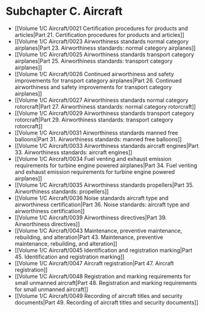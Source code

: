 # Subchapter C. Aircraft

- [[Volume 1/C Aircraft/0021 Certification procedures for products and articles|Part 21. Certification procedures for products and articles]]
- [[Volume 1/C Aircraft/0023 Airworthiness standards  normal category airplanes|Part 23. Airworthiness standards: normal category airplanes]]
- [[Volume 1/C Aircraft/0025 Airworthiness standards  transport category airplanes|Part 25. Airworthiness standards: transport category airplanes]]
- [[Volume 1/C Aircraft/0026 Continued airworthiness and safety improvements for transport category airplanes|Part 26. Continued airworthiness and safety improvements for transport category airplanes]]
- [[Volume 1/C Aircraft/0027 Airworthiness standards  normal category rotorcraft|Part 27. Airworthiness standards: normal category rotorcraft]]
- [[Volume 1/C Aircraft/0029 Airworthiness standards  transport category rotorcraft|Part 29. Airworthiness standards: transport category rotorcraft]]
- [[Volume 1/C Aircraft/0031 Airworthiness standards  manned free balloons|Part 31. Airworthiness standards: manned free balloons]]
- [[Volume 1/C Aircraft/0033 Airworthiness standards  aircraft engines|Part 33. Airworthiness standards: aircraft engines]]
- [[Volume 1/C Aircraft/0034 Fuel venting and exhaust emission requirements for turbine engine powered airplanes|Part 34. Fuel venting and exhaust emission requirements for turbine engine powered airplanes]]
- [[Volume 1/C Aircraft/0035 Airworthiness standards  propellers|Part 35. Airworthiness standards: propellers]]
- [[Volume 1/C Aircraft/0036 Noise standards  aircraft type and airworthiness certification|Part 36. Noise standards: aircraft type and airworthiness certification]]
- [[Volume 1/C Aircraft/0039 Airworthiness directives|Part 39. Airworthiness directives]]
- [[Volume 1/C Aircraft/0043 Maintenance, preventive maintenance, rebuilding, and alteration|Part 43. Maintenance, preventive maintenance, rebuilding, and alteration]]
- [[Volume 1/C Aircraft/0045 Identification and registration marking|Part 45. Identification and registration marking]]
- [[Volume 1/C Aircraft/0047 Aircraft registration|Part 47. Aircraft registration]]
- [[Volume 1/C Aircraft/0048 Registration and marking requirements for small unmanned aircraft|Part 48. Registration and marking requirements for small unmanned aircraft]]
- [[Volume 1/C Aircraft/0049 Recording of aircraft titles and security documents|Part 49. Recording of aircraft titles and security documents]]